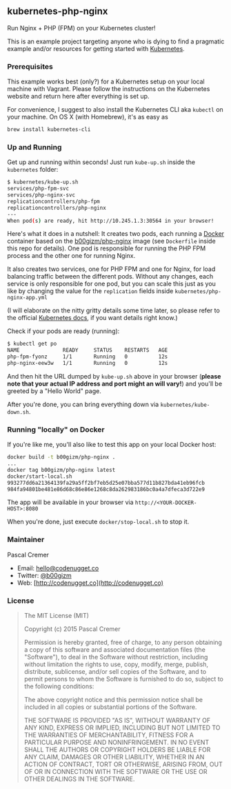 ## kubernetes-php-nginx

Run Nginx + PHP (FPM) on your Kubernetes cluster!

This is an example project targeting anyone who is dying to find a pragmatic example and/or resources for getting started with [Kubernetes](http://kubernetes.io).

### Prerequisites

This example works best (only?) for a Kubernetes setup on your local machine with Vagrant. Please follow the instructions on the Kubernetes website and return here after everything is set up.

For convenience, I suggest to also install the Kubernetes CLI aka `kubectl` on your machine. On OS X (with Homebrew), it's as easy as

```bash
brew install kubernetes-cli
```

### Up and Running

Get up and running within seconds! Just run `kube-up.sh` inside the `kubernetes` folder:

```bash
$ kubernetes/kube-up.sh
services/php-fpm-svc
services/php-nginx-svc
replicationcontrollers/php-fpm
replicationcontrollers/php-nginx
---
When pod(s) are ready, hit http://10.245.1.3:30564 in your browser!
```

Here's what it does in a nutshell: It creates two pods, each running a [Docker](http://docker.io) container based on the [b00gizm/php-nginx](https://hub.docker.com/r/b00gizm/php-nginx/) image (see `Dockerfile` inside this repo for details). One pod is responsible for running the PHP FPM process and the other one for running Nginx.

It also creates two services, one for PHP FPM and one for Nginx, for load balancing traffic between the different pods. Without any changes, each service is only responsible for one pod, but you can scale this just as you like by changing the value for the `replication` fields inside `kubernetes/php-nginx-app.yml`

(I will elaborate on the nitty gritty details some time later, so please refer to the official [Kubernetes docs](http://kubernetes.io/v1.0), if you want details right know.)

Check if your pods are ready (running):

```bash
$ kubectl get po
NAME              READY     STATUS    RESTARTS   AGE
php-fpm-fyonz     1/1       Running   0          12s
php-nginx-eew3w   1/1       Running   0          12s
```

And then hit the URL dumped by `kube-up.sh` above in your browser (__please note that your actual IP address and port might an will vary!__) and you'll be greeted by a "Hello World" page.

After you're done, you can bring everything down via `kubernetes/kube-down.sh`.

### Running "locally" on Docker

If you're like me, you'll also like to test this app on your local Docker host:

```bash
docker build -t b00gizm/php-nginx .
...
docker tag b00gizm/php-nginx latest
docker/start-local.sh
993277dd6a21364139fa29a5ff2bf7eb5d25e07bba577d11b827bda41eb96fcb
984fa94801be481e86d68c86e86e1268c8da262983186bc0a4a7dfeca3d722e9
```

The app will be available in your browser via `http://<YOUR-DOCKER-HOST>:8080`

When you're done, just execute `docker/stop-local.sh` to stop it.

### Maintainer

Pascal Cremer

* Email: <hello@codenugget.co>
* Twitter: [@b00gizm](https://twitter.com/b00gizm)
* Web: [http://codenugget.co](http://codenugget.co)

### License

> The MIT License (MIT)
>
> Copyright (c) 2015 Pascal Cremer
>
>Permission is hereby granted, free of charge, to any person obtaining a copy
>of this software and associated documentation files (the "Software"), to deal
>in the Software without restriction, including without limitation the rights
>to use, copy, modify, merge, publish, distribute, sublicense, and/or sell
>copies of the Software, and to permit persons to whom the Software is
>furnished to do so, subject to the following conditions:
>
>The above copyright notice and this permission notice shall be included in all
>copies or substantial portions of the Software.
>
>THE SOFTWARE IS PROVIDED "AS IS", WITHOUT WARRANTY OF ANY KIND, EXPRESS OR
>IMPLIED, INCLUDING BUT NOT LIMITED TO THE WARRANTIES OF MERCHANTABILITY,
>FITNESS FOR A PARTICULAR PURPOSE AND NONINFRINGEMENT. IN NO EVENT SHALL THE
>AUTHORS OR COPYRIGHT HOLDERS BE LIABLE FOR ANY CLAIM, DAMAGES OR OTHER
>LIABILITY, WHETHER IN AN ACTION OF CONTRACT, TORT OR OTHERWISE, ARISING FROM,
>OUT OF OR IN CONNECTION WITH THE SOFTWARE OR THE USE OR OTHER DEALINGS IN THE
>SOFTWARE.
